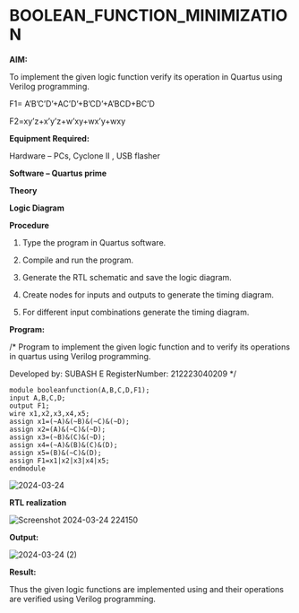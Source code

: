 # BOOLEAN_FUNCTION_MINIMIZATION

**AIM:**

To implement the given logic function verify its operation in Quartus using Verilog programming.

F1= A’B’C’D’+AC’D’+B’CD’+A’BCD+BC’D 

F2=xy’z+x’y’z+w’xy+wx’y+wxy

**Equipment Required:**

Hardware – PCs, Cyclone II , USB flasher

**Software – Quartus prime**

**Theory**

**Logic Diagram**

**Procedure**

1.	Type the program in Quartus software.

2.	Compile and run the program.

3.	Generate the RTL schematic and save the logic diagram.

4.	Create nodes for inputs and outputs to generate the timing diagram.

5.	For different input combinations generate the timing diagram.


**Program:**

/* Program to implement the given logic function and to verify its operations in quartus using Verilog programming.

Developed by: SUBASH E
RegisterNumber: 212223040209 */
``` 
module booleanfunction(A,B,C,D,F1); 
input A,B,C,D; 
output F1; 
wire x1,x2,x3,x4,x5; 
assign x1=(~A)&(~B)&(~C)&(~D); 
assign x2=(A)&(~C)&(~D); 
assign x3=(~B)&(C)&(~D); 
assign x4=(~A)&(B)&(C)&(D); 
assign x5=(B)&(~C)&(D); 
assign F1=x1|x2|x3|x4|x5; 
endmodule 
```
![2024-03-24](https://github.com/Sabeeha23/BOOLEAN_FUNCTION_MINIMIZATION/assets/150231876/678658cf-4682-484c-a8af-3b3083fbd22a)


**RTL realization**

![Screenshot 2024-03-24 224150](https://github.com/Sabeeha23/BOOLEAN_FUNCTION_MINIMIZATION/assets/150231876/69e72eb5-88c2-4e05-8069-1890417e261c)




**Output:**

![2024-03-24 (2)](https://github.com/Sabeeha23/BOOLEAN_FUNCTION_MINIMIZATION/assets/150231876/79278d5e-3b0c-4a4a-9430-a2d49b7d385e)






**Result:**

Thus the given logic functions are implemented using and their operations are verified using Verilog programming.

